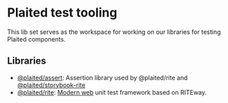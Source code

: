 # Plaited test tooling

This lib set serves as the workspace for working on our libraries for testing Plaited components.

## Libraries

- [@plaited/assert](assert/README.md): Assertion library used by @plaited/rite and [@plaited/storybook-rite](../libs-storybook/storybook-rite/README.md)
- [@plaited/rite](rite/README.md): [Modern web](https://modern-web.dev/) unit test framework based on RITEway.
